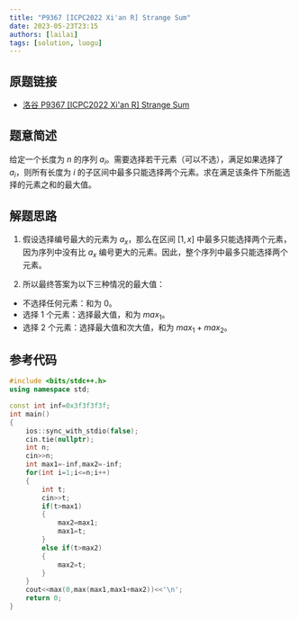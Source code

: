 ```yaml
---
title: "P9367 [ICPC2022 Xi'an R] Strange Sum"
date: 2023-05-23T23:15
authors: [lailai]
tags: [solution, luogu]
---
```


## 原题链接

- [洛谷 P9367 [ICPC2022 Xi'an R] Strange Sum](https://www.luogu.com.cn/problem/P9367)

<!-- truncate -->

## 题意简述

给定一个长度为 $n$ 的序列 $a_i$。需要选择若干元素（可以不选），满足如果选择了 $a_i$，则所有长度为 $i$ 的子区间中最多只能选择两个元素。求在满足该条件下所能选择的元素之和的最大值。

## 解题思路

1. 假设选择编号最大的元素为 $a_x$，那么在区间 $[1,x]$ 中最多只能选择两个元素，因为序列中没有比 $a_x$ 编号更大的元素。因此，整个序列中最多只能选择两个元素。

2. 所以最终答案为以下三种情况的最大值：

- 不选择任何元素：和为 $0$。
- 选择 $1$ 个元素：选择最大值，和为 $max_1$。
- 选择 $2$ 个元素：选择最大值和次大值，和为 $max_1+max_2$。

## 参考代码

```cpp
#include <bits/stdc++.h>
using namespace std;

const int inf=0x3f3f3f3f;
int main()
{
	ios::sync_with_stdio(false);
	cin.tie(nullptr);
	int n;
	cin>>n;
	int max1=-inf,max2=-inf;
	for(int i=1;i<=n;i++)
	{
		int t;
		cin>>t;
		if(t>max1)
		{
			max2=max1;
			max1=t;
		}
		else if(t>max2)
		{
			max2=t;
		}
	}
	cout<<max(0,max(max1,max1+max2))<<'\n';
	return 0;
}
```
